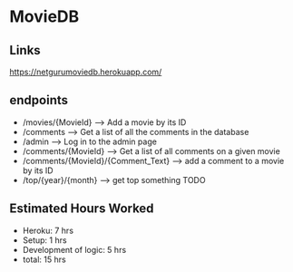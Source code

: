 # MovieDB

## Links ##
https://netgurumoviedb.herokuapp.com/

## endpoints ## 
* /movies/{MovieId} --> Add a movie by its ID
* /comments --> Get a list of all the comments in the database
* /admin --> Log in to the admin page
* /comments/{MovieId} --> Get a list of all comments on a given movie
* /comments/{MovieId}/{Comment_Text} --> add a comment to a movie by its ID
* /top/{year}/{month} --> get top something TODO

## Estimated Hours Worked ##
* Heroku: 7 hrs
* Setup: 1 hrs
* Development of logic: 5 hrs
* total: 15 hrs